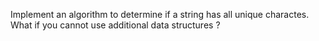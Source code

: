 Implement an algorithm to determine if a string has all unique charactes. What if you cannot use additional data structures ?